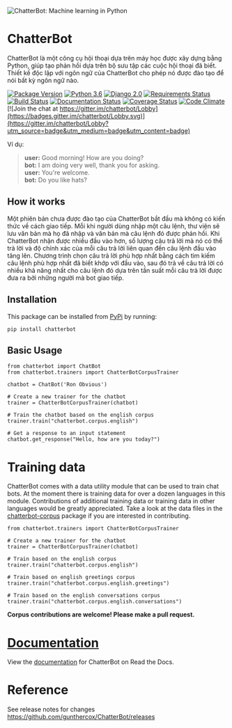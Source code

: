 ![ChatterBot: Machine learning in Python](https://i.imgur.com/b3SCmGT.png)

# ChatterBot

ChatterBot là một công cụ hội thoại dựa trên máy học được xây dựng bằng Python, 
giúp tạo phản hồi dựa trên bộ sưu tập các cuộc hội thoại đã biết. 
Thiết kế độc lập với ngôn ngữ của ChatterBot cho phép nó được đào tạo để nói bất kỳ ngôn ngữ nào.

[![Package Version](https://img.shields.io/pypi/v/chatterbot.svg)](https://pypi.python.org/pypi/chatterbot/)
[![Python 3.6](https://img.shields.io/badge/python-3.6-blue.svg)](https://www.python.org/downloads/release/python-360/)
[![Django 2.0](https://img.shields.io/badge/Django-2.0-blue.svg)](https://docs.djangoproject.com/en/2.1/releases/2.0/)
[![Requirements Status](https://requires.io/github/gunthercox/ChatterBot/requirements.svg?branch=master)](https://requires.io/github/gunthercox/ChatterBot/requirements/?branch=master)
[![Build Status](https://travis-ci.org/gunthercox/ChatterBot.svg?branch=master)](https://travis-ci.org/gunthercox/ChatterBot)
[![Documentation Status](https://readthedocs.org/projects/chatterbot/badge/?version=stable)](http://chatterbot.readthedocs.io/en/stable/?badge=stable)
[![Coverage Status](https://img.shields.io/coveralls/gunthercox/ChatterBot.svg)](https://coveralls.io/r/gunthercox/ChatterBot)
[![Code Climate](https://codeclimate.com/github/gunthercox/ChatterBot/badges/gpa.svg)](https://codeclimate.com/github/gunthercox/ChatterBot)
[![Join the chat at https://gitter.im/chatterbot/Lobby](https://badges.gitter.im/chatterbot/Lobby.svg)](https://gitter.im/chatterbot/Lobby?utm_source=badge&utm_medium=badge&utm_content=badge)

Ví dụ:

> **user:** Good morning! How are you doing?  
> **bot:**  I am doing very well, thank you for asking.  
> **user:** You're welcome.  
> **bot:** Do you like hats?  

## How it works

Một phiên bản chưa được đào tạo của ChatterBot bắt đầu mà không có kiến thức về cách giao tiếp. Mỗi khi người dùng nhập một câu lệnh, thư viện sẽ lưu văn bản mà họ đã nhập và văn bản mà câu lệnh đó được phản hồi. Khi ChatterBot nhận được nhiều đầu vào hơn, số lượng câu trả lời mà nó có thể trả lời và độ chính xác của mỗi câu trả lời liên quan đến câu lệnh đầu vào tăng lên. Chương trình chọn câu trả lời phù hợp nhất bằng cách tìm kiếm câu lệnh phù hợp nhất đã biết khớp với đầu vào, sau đó trả về câu trả lời có nhiều khả năng nhất cho câu lệnh đó dựa trên tần suất mỗi câu trả lời được đưa ra bởi những người mà bot giao tiếp.

## Installation

This package can be installed from [PyPi](https://pypi.python.org/pypi/ChatterBot) by running:

```
pip install chatterbot
```

## Basic Usage

```
from chatterbot import ChatBot
from chatterbot.trainers import ChatterBotCorpusTrainer

chatbot = ChatBot('Ron Obvious')

# Create a new trainer for the chatbot
trainer = ChatterBotCorpusTrainer(chatbot)

# Train the chatbot based on the english corpus
trainer.train("chatterbot.corpus.english")

# Get a response to an input statement
chatbot.get_response("Hello, how are you today?")
```

# Training data

ChatterBot comes with a data utility module that can be used to train chat bots.
At the moment there is training data for over a dozen languages in this module.
Contributions of additional training data or training data
in other languages would be greatly appreciated. Take a look at the data files
in the [chatterbot-corpus](https://github.com/gunthercox/chatterbot-corpus)
package if you are interested in contributing.

```
from chatterbot.trainers import ChatterBotCorpusTrainer

# Create a new trainer for the chatbot
trainer = ChatterBotCorpusTrainer(chatbot)

# Train based on the english corpus
trainer.train("chatterbot.corpus.english")

# Train based on english greetings corpus
trainer.train("chatterbot.corpus.english.greetings")

# Train based on the english conversations corpus
trainer.train("chatterbot.corpus.english.conversations")
```

**Corpus contributions are welcome! Please make a pull request.**

# [Documentation](https://chatterbot.readthedocs.io/)

View the [documentation](https://chatterbot.readthedocs.io/)
for ChatterBot on Read the Docs.

# Reference

See release notes for changes https://github.com/gunthercox/ChatterBot/releases
